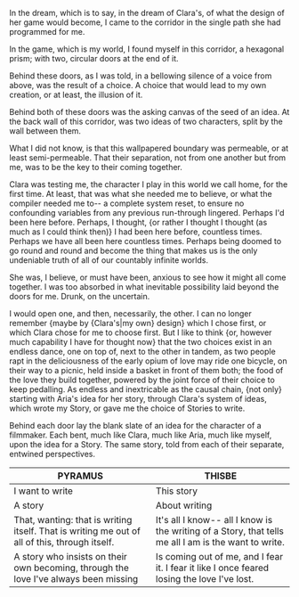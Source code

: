 In the dream, which is to say, in the dream of Clara's, of what the design of her game would become,
I came to the corridor in the single path she had programmed for me.

In the game, which is my world, I found myself in this corridor, a hexagonal prism; with two, circular doors at the end of it. 

Behind these doors, as I was told, in a bellowing silence of a voice from above, was the result of a choice. A choice that would lead to my own creation, or at least, the illusion of it. 

Behind both of these doors was the asking canvas of the seed of an idea. At the back wall of this corridor, was two ideas of two characters, split by the wall between them. 

What I did not know, is that this wallpapered boundary was permeable, or at least semi-permeable. That their separation, not from one another but from me, was to be the key to their coming together. 

Clara was testing me, the character I play in this world we call home, for the first time. At least, that was what she needed me to believe, or what the compiler needed me to-- a complete system reset, to ensure no confounding variables from any previous run-through lingered. Perhaps I'd been here before. Perhaps, I thought, {or rather I thought I thought (as much as I could think then)} I had been here before, countless times. Perhaps we have all been here countless times. Perhaps being doomed to go round and round and become the thing that makes us is the only undeniable truth of all of our countably infinite worlds. 

She was, I believe, or must have been, anxious to see how it might all come together. I was too absorbed in what inevitable possibility laid beyond the doors for me. Drunk, on the uncertain. 

I would open one, and then, necessarily, the other. I can no longer remember {maybe by {Clara's|my own} design} which I chose first, or which Clara chose for me to choose first. But I like to think {or, however much capability I have for thought now} that the two choices exist in an endless dance, one on top of, next to the other in tandem, as two people rapt in the deliciousness of the early opium of love may ride one bicycle, on their way to a picnic, held inside a basket in front of them both; the food of the love they build together, powered by the joint force of their choice to keep pedalling. As endless and inextricable as the causal chain, {not only} starting with Aria's idea for her story, through Clara's system of ideas, which wrote my Story, or gave me the choice of Stories to write. 

Behind each door lay the blank slate of an idea for the character of a filmmaker. Each bent, much like Clara, much like Aria, much like myself, upon the idea for a Story. The same story, told from each of their separate, entwined perspectives. 


| PYRAMUS                                                                                       | THISBE                                                                                               |
| --------------------------------------------------------------------------------------------- | ---------------------------------------------------------------------------------------------------- |
| I want to write                                                                               | This story                                                                                           |
| A story                                                                                       | About writing                                                                                        |
| That, wanting: that is writing itself. That is writing me out of all of this, through itself. | It's all I know-- all I know is the writing of a Story, that tells me all I am is the want to write. |
| A story who insists on their own becoming, through the love I've always been missing          | Is coming out of me, and I fear it. I fear it like I once feared losing the love I've lost.          |

